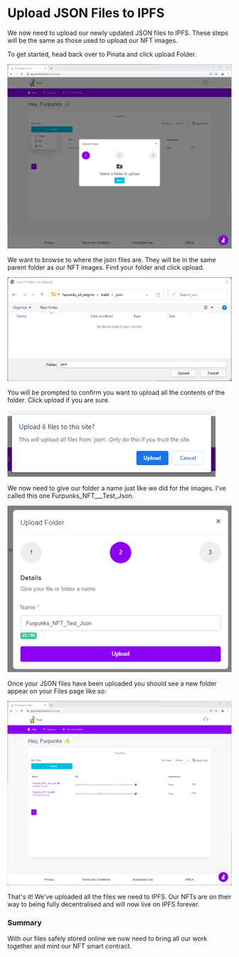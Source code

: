 # Upload JSON Files to IPFS

We now need to upload our newly updated JSON files to IPFS. These steps will be the same as those used to upload our NFT images.

To get started, head back over to Pinata and click upload Folder.

![](<.gitbook/assets/Screenshot 2022-02-01 124715.png>)

We want to browse to where the json files are. They will be in the same parent folder as our NFT images. Find your folder and click upload.

![](<.gitbook/assets/Screenshot 2022-02-01 125108.png>)

You will be prompted to confirm you want to upload all the contents of the folder. Click upload if you are sure.

![](<.gitbook/assets/Screenshot 2022-02-01 125307.png>)

We now need to give our folder a name just like we did for the images. I've called this one Furpunks\_NFT_\__Test\_Json.

![](<.gitbook/assets/Screenshot 2022-02-01 125515.png>)

Once your JSON files have been uploaded you should see a new folder appear on your Files page like so:

![](<.gitbook/assets/Screenshot 2022-02-01 125724.png>)

That's it! We've uploaded all the files we need to IPFS. Our NFTs are on their way to being fully decentralised and will now live on IPFS forever.

### Summary

With our files safely stored online we now need to bring all our work together and mint our NFT smart contract.
